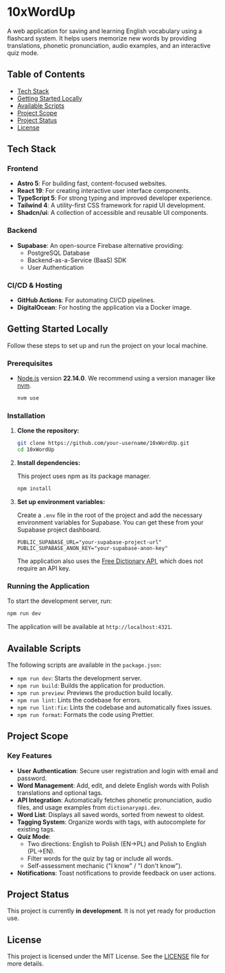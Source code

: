 # 10xWordUp

A web application for saving and learning English vocabulary using a flashcard system. It helps users memorize new words by providing translations, phonetic pronunciation, audio examples, and an interactive quiz mode.

## Table of Contents

- [Tech Stack](#tech-stack)
- [Getting Started Locally](#getting-started-locally)
- [Available Scripts](#available-scripts)
- [Project Scope](#project-scope)
- [Project Status](#project-status)
- [License](#license)

## Tech Stack

### Frontend

- **Astro 5**: For building fast, content-focused websites.
- **React 19**: For creating interactive user interface components.
- **TypeScript 5**: For strong typing and improved developer experience.
- **Tailwind 4**: A utility-first CSS framework for rapid UI development.
- **Shadcn/ui**: A collection of accessible and reusable UI components.

### Backend

- **Supabase**: An open-source Firebase alternative providing:
  - PostgreSQL Database
  - Backend-as-a-Service (BaaS) SDK
  - User Authentication

### CI/CD & Hosting

- **GitHub Actions**: For automating CI/CD pipelines.
- **DigitalOcean**: For hosting the application via a Docker image.

## Getting Started Locally

Follow these steps to set up and run the project on your local machine.

### Prerequisites

- [Node.js](https://nodejs.org/) version **22.14.0**. We recommend using a version manager like [nvm](https://github.com/nvm-sh/nvm).

  ```bash
  nvm use
  ```

### Installation

1.  **Clone the repository:**

    ```bash
    git clone https://github.com/your-username/10xWordUp.git
    cd 10xWordUp
    ```

2.  **Install dependencies:**

    This project uses npm as its package manager.

    ```bash
    npm install
    ```

3.  **Set up environment variables:**

    Create a `.env` file in the root of the project and add the necessary environment variables for Supabase. You can get these from your Supabase project dashboard.

    ```env
    PUBLIC_SUPABASE_URL="your-supabase-project-url"
    PUBLIC_SUPABASE_ANON_KEY="your-supabase-anon-key"
    ```

    The application also uses the [Free Dictionary API](https://dictionaryapi.dev/), which does not require an API key.

### Running the Application

To start the development server, run:

```bash
npm run dev
```

The application will be available at `http://localhost:4321`.

## Available Scripts

The following scripts are available in the `package.json`:

- `npm run dev`: Starts the development server.
- `npm run build`: Builds the application for production.
- `npm run preview`: Previews the production build locally.
- `npm run lint`: Lints the codebase for errors.
- `npm run lint:fix`: Lints the codebase and automatically fixes issues.
- `npm run format`: Formats the code using Prettier.

## Project Scope

### Key Features

- **User Authentication**: Secure user registration and login with email and password.
- **Word Management**: Add, edit, and delete English words with Polish translations and optional tags.
- **API Integration**: Automatically fetches phonetic pronunciation, audio files, and usage examples from `dictionaryapi.dev`.
- **Word List**: Displays all saved words, sorted from newest to oldest.
- **Tagging System**: Organize words with tags, with autocomplete for existing tags.
- **Quiz Mode**:
  - Two directions: English to Polish (EN→PL) and Polish to English (PL→EN).
  - Filter words for the quiz by tag or include all words.
  - Self-assessment mechanic ("I know" / "I don't know").
- **Notifications**: Toast notifications to provide feedback on user actions.

## Project Status

This project is currently **in development**. It is not yet ready for production use.

## License

This project is licensed under the MIT License. See the [LICENSE](LICENSE) file for more details.
